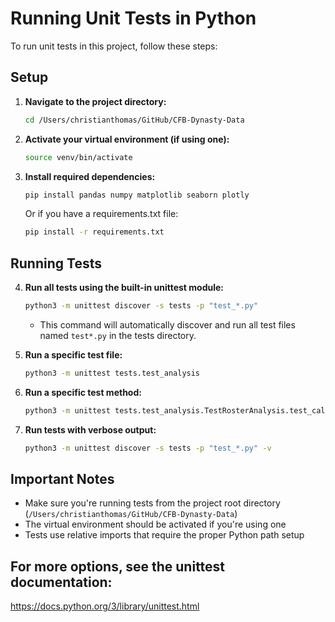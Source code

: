 # Running Unit Tests in Python

To run unit tests in this project, follow these steps:

## Setup

1. **Navigate to the project directory:**
    ```bash
    cd /Users/christianthomas/GitHub/CFB-Dynasty-Data
    ```

2. **Activate your virtual environment (if using one):**
    ```bash
    source venv/bin/activate
    ```

3. **Install required dependencies:**
    ```bash
    pip install pandas numpy matplotlib seaborn plotly
    ```

    Or if you have a requirements.txt file:
    ```bash
    pip install -r requirements.txt
    ```

## Running Tests

4. **Run all tests using the built-in unittest module:**
    ```bash
    python3 -m unittest discover -s tests -p "test_*.py"
    ```

    - This command will automatically discover and run all test files named `test*.py` in the tests directory.

5. **Run a specific test file:**
    ```bash
    python3 -m unittest tests.test_analysis
    ```

6. **Run a specific test method:**
    ```bash
    python3 -m unittest tests.test_analysis.TestRosterAnalysis.test_calculate_player_value
    ```

7. **Run tests with verbose output:**
    ```bash
    python3 -m unittest discover -s tests -p "test_*.py" -v
    ```

## Important Notes

- Make sure you're running tests from the project root directory (`/Users/christianthomas/GitHub/CFB-Dynasty-Data`)
- The virtual environment should be activated if you're using one
- Tests use relative imports that require the proper Python path setup

## For more options, see the unittest documentation:
https://docs.python.org/3/library/unittest.html
